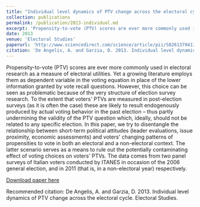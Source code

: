 ```yaml
---
title: "Individual level dynamics of PTV change across the electoral cycle"
collection: publications
permalink: /publication/2013-individual.md
excerpt: 'Propensity-to-vote (PTV) scores are ever more commonly used in electoral research as a measure of electoral utilities. Yet a growing literature employs them as dependent variable in the voting equation in place of the lower information granted by vote recall questions. However, this choice can be seen as problematic because of the very structure of election survey research. To the extent that voters' PTVs are measured in post-election surveys (as it is often the case) these are likely to result endogenously produced by actual voting behavior in the past election – thus partly undermining the validity of the PTV question which, ideally, should not be related to any specific election. In this paper, we try to disentangle the relationship between short-term political attitudes (leader evaluations, issue proximity, economic assessments) and voters' changing patterns of propensities to vote in both an electoral and a non-electoral context. The latter scenario serves as a means to rule out the potentially contaminating effect of voting choices on voters' PTVs. The data comes from two panel surveys of Italian voters conducted by ITANES in occasion of the 2006 general election, and in 2011 (that is, in a non-electoral year) respectively.'
date: 2013
venue: 'Electoral Studies'
paperurl: 'http://www.sciencedirect.com/science/article/pii/S0261379413000917'
citation: 'De Angelis, A. and Garzia, D. 2013. Individual level dynamics of PTV change across the electoral cycle. Electoral Studies.'
---
```


Propensity-to-vote (PTV) scores are ever more commonly used in electoral research as a measure of electoral utilities. Yet a growing literature employs them as dependent variable in the voting equation in place of the lower information granted by vote recall questions. However, this choice can be seen as problematic because of the very structure of election survey research. To the extent that voters' PTVs are measured in post-election surveys (as it is often the case) these are likely to result endogenously produced by actual voting behavior in the past election – thus partly undermining the validity of the PTV question which, ideally, should not be related to any specific election. In this paper, we try to disentangle the relationship between short-term political attitudes (leader evaluations, issue proximity, economic assessments) and voters' changing patterns of propensities to vote in both an electoral and a non-electoral context. The latter scenario serves as a means to rule out the potentially contaminating effect of voting choices on voters' PTVs. The data comes from two panel surveys of Italian voters conducted by ITANES in occasion of the 2006 general election, and in 2011 (that is, in a non-electoral year) respectively.

[Download paper
here](http://www.sciencedirect.com/science/article/pii/S0261379413000917)

Recommended citation: De Angelis, A. and Garzia, D. 2013. Individual level dynamics of PTV change across the electoral cycle. Electoral Studies.
